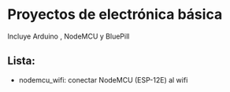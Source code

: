 # Proyectos de electrónica básica
Incluye Arduino , NodeMCU y BluePill


## Lista:
- nodemcu_wifi: conectar NodeMCU (ESP-12E) al wifi